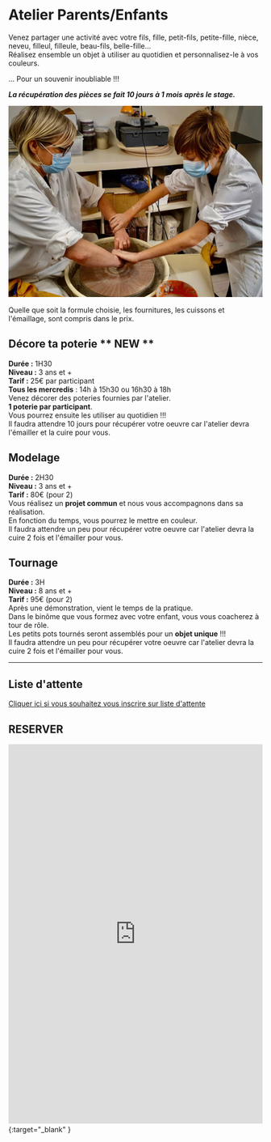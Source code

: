 # Atelier Parents/Enfants
Venez partager une activité avec votre fils, fille, petit-fils, petite-fille, nièce, neveu, filleul, filleule, beau-fils, belle-fille...  
Réalisez ensemble un objet à utiliser au quotidien et personnalisez-le à vos couleurs.  

... Pour un souvenir inoubliable !!!  


**_La récupération des pièces se fait 10 jours à 1 mois après le stage._**

<img src="/images/parents-enfants-tournage-stages-poterie-fansdeterre-ceramique-colombes-paris.jpeg" class="image-horiz">

Quelle que soit la formule choisie, les fournitures, les cuissons et l'émaillage, sont compris dans le prix.

## Décore ta poterie ** NEW **  
**Durée :** 1H30  
**Niveau :** 3 ans et +  
**Tarif :** 25€ par participant  
**Tous les mercredis** : 14h à 15h30 ou 16h30 à 18h  
Venez décorer des poteries fournies par l'atelier.   
**1 poterie par participant**.   
Vous pourrez ensuite les utiliser au quotidien !!!  
Il faudra attendre 10 jours pour récupérer votre oeuvre car l'atelier devra l'émailler et la cuire pour vous. 
  
  
## Modelage  
**Durée :** 2H30  
**Niveau :** 3 ans et +  
**Tarif :** 80€ (pour 2)  
Vous réalisez un **projet commun** et nous vous accompagnons dans sa réalisation.  
En fonction du temps, vous pourrez le mettre en couleur.  
Il faudra attendre un peu pour récupérer votre oeuvre car l'atelier devra la cuire 2 fois et l'émailler pour vous.

## Tournage  
**Durée :** 3H  
**Niveau :** 8 ans et +  
**Tarif :** 95€ (pour 2)  
Après une démonstration, vient le temps de la pratique.   
Dans le binôme que vous formez avec votre enfant, vous vous coacherez à tour de rôle.  
Les petits pots tournés seront assemblés pour un **objet unique** !!!  
Il faudra attendre un peu pour récupérer votre oeuvre car l'atelier devra la cuire 2 fois et l'émailler pour vous.    
  

---
## Liste d'attente
[Cliquer ici si vous souhaitez vous inscrire sur liste d'attente](https://docs.google.com/forms/d/e/1FAIpQLScDnAGxa7UlusJ0sVcahW_FnYDXCc4BQsAE5W8vGXzb9_z4pg/viewform?entry.1318731939&entry.625861564&entry.1682638982&entry.1661862399&entry.635975601)  

## RESERVER  

<iframe id="haWidget" allowtransparency="true" scrolling="auto" src="https://www.helloasso.com/associations/fans-de-terre/evenements/stages-parents-enfants-2021-2022/widget" style="width: 100%; height: 750px; border: none;"></iframe>{:target="_blank" }  


